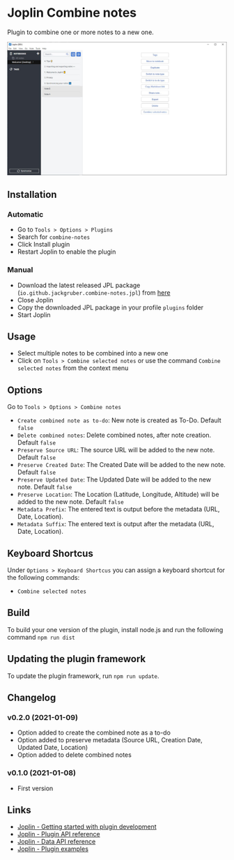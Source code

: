 # Joplin Combine notes

Plugin to combine one or more notes to a new one.

<img src=img/main.jpg>

## Installation

### Automatic

- Go to `Tools > Options > Plugins`
- Search for `combine-notes`
- Click Install plugin
- Restart Joplin to enable the plugin

### Manual

- Download the latest released JPL package (`io.github.jackgruber.combine-notes.jpl`) from [here](https://github.com/JackGruber/joplin-plugin-combine/releases/latest)
- Close Joplin
- Copy the downloaded JPL package in your profile `plugins` folder
- Start Joplin

## Usage

- Select multiple notes to be combined into a new one
- Click on `Tools > Combine selected notes` or use the command `Combine selected notes` from the context menu

## Options

Go to `Tools > Options > Combine notes`

- `Create combined note as to-do`: New note is created as To-Do. Default `false`
- `Delete combined notes`: Delete combined notes, after note creation. Default `false`
- `Preserve Source URL`: The source URL will be added to the new note. Default `false`
- `Preserve Created Date`: The Created Date will be added to the new note. Default `false`
- `Preserve Updated Date`: The Updated Date will be added to the new note. Default `false`
- `Preserve Location`: The Location (Latitude, Longitude, Altitude) will be added to the new note. Default `false`
- `Metadata Prefix`: The entered text is output before the metadata (URL, Date, Location).
- `Metadata Suffix`: The entered text is output after the metadata (URL, Date, Location).

## Keyboard Shortcus

Under `Options > Keyboard Shortcus` you can assign a keyboard shortcut for the following commands:

- `Combine selected notes`

## Build

To build your one version of the plugin, install node.js and run the following command `npm run dist`

## Updating the plugin framework

To update the plugin framework, run `npm run update`.

## Changelog

### v0.2.0 (2021-01-09)

- Option added to create the combined note as a to-do
- Option added to preserve metadata (Source URL, Creation Date, Updated Date, Location)
- Option added to delete combined notes

### v0.1.0 (2021-01-08)

- First version

## Links

- [Joplin - Getting started with plugin development](https://joplinapp.org/api/get_started/plugins/)
- [Joplin - Plugin API reference](https://joplinapp.org/api/references/plugin_api/classes/joplin.html)
- [Joplin - Data API reference](https://joplinapp.org/api/references/rest_api/)
- [Joplin - Plugin examples](https://github.com/laurent22/joplin/tree/dev/packages/app-cli/tests/support/plugins)
